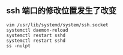 ## ssh 端口的修改位置发生了改变
```
vim /usr/lib/systemd/system/ssh.socket
systemctl daemon-reload
systemctl restart sshd
systemctl restart sshd
ss -nulpt
```
